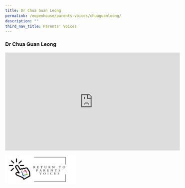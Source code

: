 ```yaml
---
title: Dr Chua Guan Leong
permalink: /eopenhouse/parents-voices/chuaguanleong/
description: ""
third_nav_title: Parents' Voices
---
```

### **Dr Chua Guan Leong**

<iframe width="560" height="315" src="https://www.youtube.com/embed/0j10bF9Y8fQ" title="QtPS Parents' Voices by Dr Chua Guan Leong" frameborder="0" allow="accelerometer; autoplay; clipboard-write; encrypted-media; gyroscope; picture-in-picture" allowfullscreen></iframe>

<p><a href="https://staging.d3haevm43m8pfu.amplifyapp.com/eopenhouse/parents-voices/">
<img style="width:45%" src="/images/return%20parent%20voice.png">
</a></p>